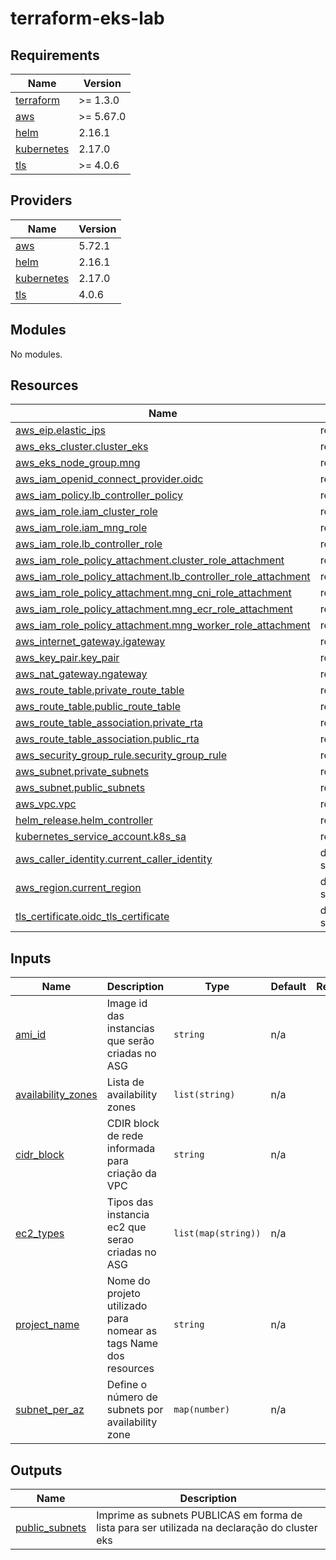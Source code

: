 # terraform-eks-lab
<!-- BEGIN_TF_DOCS -->
## Requirements

| Name | Version |
|------|---------|
| <a name="requirement_terraform"></a> [terraform](#requirement\_terraform) | >= 1.3.0 |
| <a name="requirement_aws"></a> [aws](#requirement\_aws) | >= 5.67.0 |
| <a name="requirement_helm"></a> [helm](#requirement\_helm) | 2.16.1 |
| <a name="requirement_kubernetes"></a> [kubernetes](#requirement\_kubernetes) | 2.17.0 |
| <a name="requirement_tls"></a> [tls](#requirement\_tls) | >= 4.0.6 |

## Providers

| Name | Version |
|------|---------|
| <a name="provider_aws"></a> [aws](#provider\_aws) | 5.72.1 |
| <a name="provider_helm"></a> [helm](#provider\_helm) | 2.16.1 |
| <a name="provider_kubernetes"></a> [kubernetes](#provider\_kubernetes) | 2.17.0 |
| <a name="provider_tls"></a> [tls](#provider\_tls) | 4.0.6 |

## Modules

No modules.

## Resources

| Name | Type |
|------|------|
| [aws_eip.elastic_ips](https://registry.terraform.io/providers/hashicorp/aws/latest/docs/resources/eip) | resource |
| [aws_eks_cluster.cluster_eks](https://registry.terraform.io/providers/hashicorp/aws/latest/docs/resources/eks_cluster) | resource |
| [aws_eks_node_group.mng](https://registry.terraform.io/providers/hashicorp/aws/latest/docs/resources/eks_node_group) | resource |
| [aws_iam_openid_connect_provider.oidc](https://registry.terraform.io/providers/hashicorp/aws/latest/docs/resources/iam_openid_connect_provider) | resource |
| [aws_iam_policy.lb_controller_policy](https://registry.terraform.io/providers/hashicorp/aws/latest/docs/resources/iam_policy) | resource |
| [aws_iam_role.iam_cluster_role](https://registry.terraform.io/providers/hashicorp/aws/latest/docs/resources/iam_role) | resource |
| [aws_iam_role.iam_mng_role](https://registry.terraform.io/providers/hashicorp/aws/latest/docs/resources/iam_role) | resource |
| [aws_iam_role.lb_controller_role](https://registry.terraform.io/providers/hashicorp/aws/latest/docs/resources/iam_role) | resource |
| [aws_iam_role_policy_attachment.cluster_role_attachment](https://registry.terraform.io/providers/hashicorp/aws/latest/docs/resources/iam_role_policy_attachment) | resource |
| [aws_iam_role_policy_attachment.lb_controller_role_attachment](https://registry.terraform.io/providers/hashicorp/aws/latest/docs/resources/iam_role_policy_attachment) | resource |
| [aws_iam_role_policy_attachment.mng_cni_role_attachment](https://registry.terraform.io/providers/hashicorp/aws/latest/docs/resources/iam_role_policy_attachment) | resource |
| [aws_iam_role_policy_attachment.mng_ecr_role_attachment](https://registry.terraform.io/providers/hashicorp/aws/latest/docs/resources/iam_role_policy_attachment) | resource |
| [aws_iam_role_policy_attachment.mng_worker_role_attachment](https://registry.terraform.io/providers/hashicorp/aws/latest/docs/resources/iam_role_policy_attachment) | resource |
| [aws_internet_gateway.igateway](https://registry.terraform.io/providers/hashicorp/aws/latest/docs/resources/internet_gateway) | resource |
| [aws_key_pair.key_pair](https://registry.terraform.io/providers/hashicorp/aws/latest/docs/resources/key_pair) | resource |
| [aws_nat_gateway.ngateway](https://registry.terraform.io/providers/hashicorp/aws/latest/docs/resources/nat_gateway) | resource |
| [aws_route_table.private_route_table](https://registry.terraform.io/providers/hashicorp/aws/latest/docs/resources/route_table) | resource |
| [aws_route_table.public_route_table](https://registry.terraform.io/providers/hashicorp/aws/latest/docs/resources/route_table) | resource |
| [aws_route_table_association.private_rta](https://registry.terraform.io/providers/hashicorp/aws/latest/docs/resources/route_table_association) | resource |
| [aws_route_table_association.public_rta](https://registry.terraform.io/providers/hashicorp/aws/latest/docs/resources/route_table_association) | resource |
| [aws_security_group_rule.security_group_rule](https://registry.terraform.io/providers/hashicorp/aws/latest/docs/resources/security_group_rule) | resource |
| [aws_subnet.private_subnets](https://registry.terraform.io/providers/hashicorp/aws/latest/docs/resources/subnet) | resource |
| [aws_subnet.public_subnets](https://registry.terraform.io/providers/hashicorp/aws/latest/docs/resources/subnet) | resource |
| [aws_vpc.vpc](https://registry.terraform.io/providers/hashicorp/aws/latest/docs/resources/vpc) | resource |
| [helm_release.helm_controller](https://registry.terraform.io/providers/hashicorp/helm/2.16.1/docs/resources/release) | resource |
| [kubernetes_service_account.k8s_sa](https://registry.terraform.io/providers/hashicorp/kubernetes/2.17.0/docs/resources/service_account) | resource |
| [aws_caller_identity.current_caller_identity](https://registry.terraform.io/providers/hashicorp/aws/latest/docs/data-sources/caller_identity) | data source |
| [aws_region.current_region](https://registry.terraform.io/providers/hashicorp/aws/latest/docs/data-sources/region) | data source |
| [tls_certificate.oidc_tls_certificate](https://registry.terraform.io/providers/hashicorp/tls/latest/docs/data-sources/certificate) | data source |

## Inputs

| Name | Description | Type | Default | Required |
|------|-------------|------|---------|:--------:|
| <a name="input_ami_id"></a> [ami\_id](#input\_ami\_id) | Image id das instancias que serão criadas no ASG | `string` | n/a | yes |
| <a name="input_availability_zones"></a> [availability\_zones](#input\_availability\_zones) | Lista de availability zones | `list(string)` | n/a | yes |
| <a name="input_cidr_block"></a> [cidr\_block](#input\_cidr\_block) | CDIR block de rede informada para criação da VPC | `string` | n/a | yes |
| <a name="input_ec2_types"></a> [ec2\_types](#input\_ec2\_types) | Tipos das instancia ec2 que serao criadas no ASG | `list(map(string))` | n/a | yes |
| <a name="input_project_name"></a> [project\_name](#input\_project\_name) | Nome do projeto utilizado para nomear as tags Name dos resources | `string` | n/a | yes |
| <a name="input_subnet_per_az"></a> [subnet\_per\_az](#input\_subnet\_per\_az) | Define o número de subnets por availability zone | `map(number)` | n/a | yes |

## Outputs

| Name | Description |
|------|-------------|
| <a name="output_public_subnets"></a> [public\_subnets](#output\_public\_subnets) | Imprime as subnets PUBLICAS em forma de lista para ser utilizada na declaração do cluster eks |
<!-- END_TF_DOCS -->